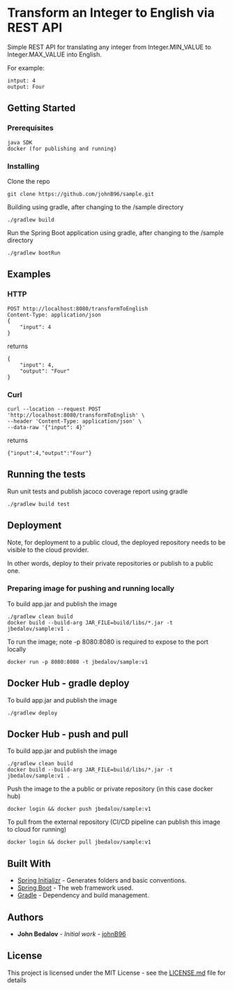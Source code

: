 # Transform an Integer to English via REST API

Simple REST API for translating any integer from Integer.MIN_VALUE to Integer.MAX_VALUE into English.

For example:

```
intput: 4
output: Four
```

## Getting Started

### Prerequisites

```
java SDK
docker (for publishing and running)
```

### Installing

Clone the repo

```
git clone https://github.com/johnB96/sample.git
```

Building using gradle, after changing to the /sample directory

```
./gradlew build
```

Run the Spring Boot application using gradle, after changing to the /sample directory

```
./gradlew bootRun
```

## Examples

### HTTP

```
POST http://localhost:8080/transformToEnglish
Content-Type: application/json
{
    "input": 4
}
```

returns
```
{
    "input": 4,
    "output": "Four"
}
```

### Curl

```
curl --location --request POST 'http://localhost:8080/transformToEnglish' \
--header 'Content-Type: application/json' \
--data-raw '{"input": 4}'
```

returns
```
{"input":4,"output":"Four"}
```

## Running the tests

Run unit tests and publish jacoco coverage report using gradle
```
./gradlew build test
```

## Deployment

Note, for deployment to a public cloud, the deployed repository needs to be visible to the cloud provider.

In other words, deploy to their private repositories or publish to a public one.

### Preparing image for pushing and running locally

To build app.jar and publish the image
```
./gradlew clean build
docker build --build-arg JAR_FILE=build/libs/*.jar -t jbedalov/sample:v1 .
```

To run the image; note -p 8080:8080 is required to expose to the port locally
```
docker run -p 8080:8080 -t jbedalov/sample:v1
```

## Docker Hub - gradle deploy

To build app.jar and publish the image
```
./gradlew deploy
```

## Docker Hub - push and pull

To build app.jar and publish the image
```
./gradlew clean build
docker build --build-arg JAR_FILE=build/libs/*.jar -t jbedalov/sample:v1 .
```

Push the image to the a public or private repository (in this case docker hub)
```
docker login && docker push jbedalov/sample:v1
```

To pull from the external repository (CI/CD pipeline can publish this image to cloud for running)
```
docker login && docker pull jbedalov/sample:v1
```

## Built With

* [Spring Initializr](https://start.spring.io/) - Generates folders and basic conventions.
* [Spring Boot](https://spring.io/projects/spring-boot) - The web framework used.
* [Gradle](https://gradle.org/) - Dependency and build management.

## Authors

* **John Bedalov** - *Initial work* - [johnB96](https://github.com/johnB96)

## License

This project is licensed under the MIT License - see the [LICENSE.md](LICENSE.md) file for details
